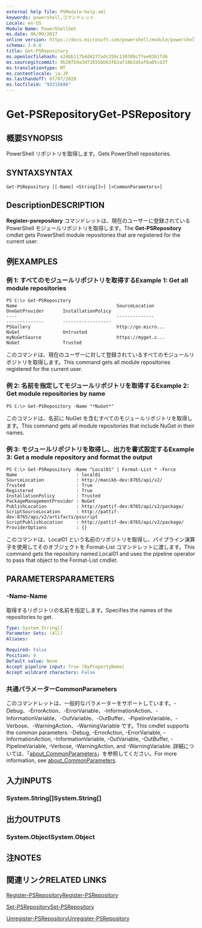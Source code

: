 ```yaml
---
external help file: PSModule-help.xml
keywords: powershell,コマンドレット
Locale: en-US
Module Name: PowerShellGet
ms.date: 06/09/2017
online version: https://docs.microsoft.com/powershell/module/powershellget/get-psrepository?view=powershell-7.1&WT.mc_id=ps-gethelp
schema: 2.0.0
title: Get-PSRepository
ms.openlocfilehash: e24bb117b4d4277adc359c130789cf7ee03b1fd6
ms.sourcegitcommit: 9b28fb9a3d72655bb63f62af18b3a5af6a05cd3f
ms.translationtype: MT
ms.contentlocale: ja-JP
ms.lasthandoff: 07/07/2020
ms.locfileid: "93215696"
---
```

# <span data-ttu-id="c9ba3-103">Get-PSRepository</span><span class="sxs-lookup"><span data-stu-id="c9ba3-103">Get-PSRepository</span></span>

## <span data-ttu-id="c9ba3-104">概要</span><span class="sxs-lookup"><span data-stu-id="c9ba3-104">SYNOPSIS</span></span>
<span data-ttu-id="c9ba3-105">PowerShell リポジトリを取得します。</span><span class="sxs-lookup"><span data-stu-id="c9ba3-105">Gets PowerShell repositories.</span></span>

## <span data-ttu-id="c9ba3-106">SYNTAX</span><span class="sxs-lookup"><span data-stu-id="c9ba3-106">SYNTAX</span></span>

```
Get-PSRepository [[-Name] <String[]>] [<CommonParameters>]
```

## <span data-ttu-id="c9ba3-107">Description</span><span class="sxs-lookup"><span data-stu-id="c9ba3-107">DESCRIPTION</span></span>

<span data-ttu-id="c9ba3-108">**Register-psrepository** コマンドレットは、現在のユーザーに登録されている PowerShell モジュールリポジトリを取得します。</span><span class="sxs-lookup"><span data-stu-id="c9ba3-108">The **Get-PSRepository** cmdlet gets PowerShell module repositories that are registered for the current user.</span></span>

## <span data-ttu-id="c9ba3-109">例</span><span class="sxs-lookup"><span data-stu-id="c9ba3-109">EXAMPLES</span></span>

### <span data-ttu-id="c9ba3-110">例 1: すべてのモジュールリポジトリを取得する</span><span class="sxs-lookup"><span data-stu-id="c9ba3-110">Example 1: Get all module repositories</span></span>

```
PS C:\> Get-PSRepository
Name                                     SourceLocation                                     OneGetProvider       InstallationPolicy
----                                     --------------                                     --------------       ------------------
PSGallery                                http://go.micro...                                 NuGet                Untrusted
myNuGetSource                            https://myget.c...                                 NuGet                Trusted
```

<span data-ttu-id="c9ba3-111">このコマンドは、現在のユーザーに対して登録されているすべてのモジュールリポジトリを取得します。</span><span class="sxs-lookup"><span data-stu-id="c9ba3-111">This command gets all module repositories registered for the current user.</span></span>

### <span data-ttu-id="c9ba3-112">例 2: 名前を指定してモジュールリポジトリを取得する</span><span class="sxs-lookup"><span data-stu-id="c9ba3-112">Example 2: Get module repositories by name</span></span>

```
PS C:\> Get-PSRepository -Name "*NuGet*"
```

<span data-ttu-id="c9ba3-113">このコマンドは、名前に NuGet を含むすべてのモジュールリポジトリを取得します。</span><span class="sxs-lookup"><span data-stu-id="c9ba3-113">This command gets all module repositories that include NuGet in their names.</span></span>

### <span data-ttu-id="c9ba3-114">例 3: モジュールリポジトリを取得し、出力を書式設定する</span><span class="sxs-lookup"><span data-stu-id="c9ba3-114">Example 3: Get a module repository and format the output</span></span>

```
PS C:\> Get-PSRepository -Name "Local01" | Format-List * -Force
Name                      : local01
SourceLocation            : http://manikb-dev:8765/api/v2/
Trusted                   : True
Registered                : True
InstallationPolicy        : Trusted
PackageManagementProvider : NuGet
PublishLocation           : http://pattif-dev:8765/api/v2/package/
ScriptSourceLocation      : http://pattif-dev:8765/api/v2/artifacts/psscript
ScriptPublishLocation     : http://pattif-dev:8765/api/v2/package/
ProviderOptions           : {}
```

<span data-ttu-id="c9ba3-115">このコマンドは、Local01 という名前のリポジトリを取得し、パイプライン演算子を使用してそのオブジェクトを Format-List コマンドレットに渡します。</span><span class="sxs-lookup"><span data-stu-id="c9ba3-115">This command gets the repository named Local01 and uses the pipeline operator to pass that object to the Format-List cmdlet.</span></span>

## <span data-ttu-id="c9ba3-116">PARAMETERS</span><span class="sxs-lookup"><span data-stu-id="c9ba3-116">PARAMETERS</span></span>

### <span data-ttu-id="c9ba3-117">-Name</span><span class="sxs-lookup"><span data-stu-id="c9ba3-117">-Name</span></span>

<span data-ttu-id="c9ba3-118">取得するリポジトリの名前を指定します。</span><span class="sxs-lookup"><span data-stu-id="c9ba3-118">Specifies the names of the repositories to get.</span></span>

```yaml
Type: System.String[]
Parameter Sets: (All)
Aliases:

Required: False
Position: 0
Default value: None
Accept pipeline input: True (ByPropertyName)
Accept wildcard characters: False
```

### <span data-ttu-id="c9ba3-119">共通パラメーター</span><span class="sxs-lookup"><span data-stu-id="c9ba3-119">CommonParameters</span></span>

<span data-ttu-id="c9ba3-120">このコマンドレットは、一般的なパラメーターをサポートしています。-Debug、-ErrorAction、-ErrorVariable、-InformationAction、-InformationVariable、-OutVariable、-OutBuffer、-PipelineVariable、-Verbose、-WarningAction、-WarningVariable です。</span><span class="sxs-lookup"><span data-stu-id="c9ba3-120">This cmdlet supports the common parameters: -Debug, -ErrorAction, -ErrorVariable, -InformationAction, -InformationVariable, -OutVariable, -OutBuffer, -PipelineVariable, -Verbose, -WarningAction, and -WarningVariable.</span></span> <span data-ttu-id="c9ba3-121">詳細については、「[about_CommonParameters](https://go.microsoft.com/fwlink/?LinkID=113216)」を参照してください。</span><span class="sxs-lookup"><span data-stu-id="c9ba3-121">For more information, see [about_CommonParameters](https://go.microsoft.com/fwlink/?LinkID=113216).</span></span>

## <span data-ttu-id="c9ba3-122">入力</span><span class="sxs-lookup"><span data-stu-id="c9ba3-122">INPUTS</span></span>

### <span data-ttu-id="c9ba3-123">System.String[]</span><span class="sxs-lookup"><span data-stu-id="c9ba3-123">System.String[]</span></span>

## <span data-ttu-id="c9ba3-124">出力</span><span class="sxs-lookup"><span data-stu-id="c9ba3-124">OUTPUTS</span></span>

### <span data-ttu-id="c9ba3-125">System.Object</span><span class="sxs-lookup"><span data-stu-id="c9ba3-125">System.Object</span></span>

## <span data-ttu-id="c9ba3-126">注</span><span class="sxs-lookup"><span data-stu-id="c9ba3-126">NOTES</span></span>

## <span data-ttu-id="c9ba3-127">関連リンク</span><span class="sxs-lookup"><span data-stu-id="c9ba3-127">RELATED LINKS</span></span>

[<span data-ttu-id="c9ba3-128">Register-PSRepository</span><span class="sxs-lookup"><span data-stu-id="c9ba3-128">Register-PSRepository</span></span>](Register-PSRepository.md)

[<span data-ttu-id="c9ba3-129">Set-PSRepository</span><span class="sxs-lookup"><span data-stu-id="c9ba3-129">Set-PSRepository</span></span>](Set-PSRepository.md)

[<span data-ttu-id="c9ba3-130">Unregister-PSRepository</span><span class="sxs-lookup"><span data-stu-id="c9ba3-130">Unregister-PSRepository</span></span>](Unregister-PSRepository.md)

